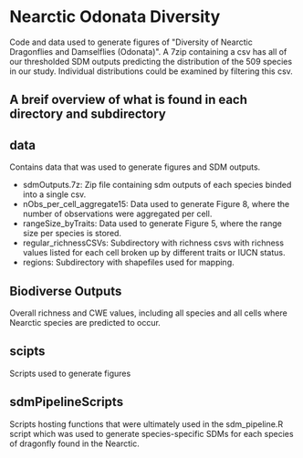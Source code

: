 # Nearctic Odonata Diversity

Code and data used to generate figures of "Diversity of Nearctic Dragonflies and Damselflies (Odonata)".
A 7zip containing a csv has all of our thresholded SDM outputs predicting the distribution of the 509 species in our study. Individual distributions could be examined by filtering this csv.

## A breif overview of what is found in each directory and subdirectory

## data
Contains data that was used to generate figures and SDM outputs.
- sdmOutputs.7z: Zip file containing sdm outputs of each species binded into a single csv.
- nObs_per_cell_aggregate15: Data used to generate Figure 8, where the number of observations were aggregated per cell. 
- rangeSize_byTraits: Data used to generate Figure 5, where the range size per species is stored. 
- regular_richnessCSVs: Subdirectory with richness csvs with richness values listed for each cell broken up by different traits or IUCN status.
- regions: Subdirectory with shapefiles used for mapping.

## Biodiverse Outputs
Overall richness and CWE values, including all species and all cells where Nearctic species are predicted to occur.

## scipts
Scripts used to generate figures

## sdmPipelineScripts
Scripts hosting functions that were ultimately used in the sdm_pipeline.R script which was used to generate species-specific SDMs for each species of dragonfly found in the Nearctic. 
